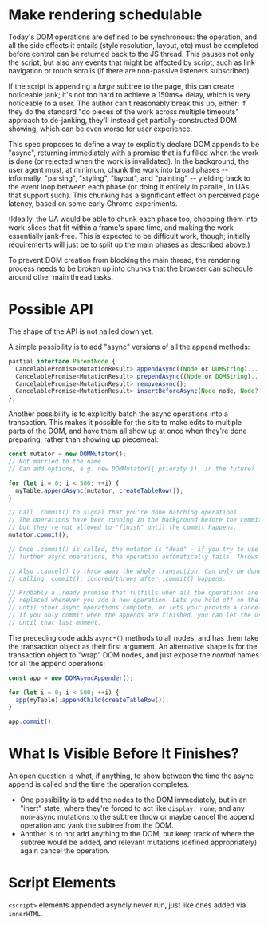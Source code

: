 # Make rendering schedulable

Today's DOM operations are defined to be synchronous:
the operation, and all the side effects it entails
(style resolution, layout, etc)
must be completed before control can be returned back to the JS thread.
This pauses not only the script,
but also any events that might be affected by script,
such as link navigation or touch scrolls
(if there are non-passive listeners subscribed).

If the script is appending a *large* subtree to the page,
this can create noticeable jank;
it's not too hard to achieve a 150ms+ delay,
which is very noticeable to a user.
The author can't reasonably break this up, either;
if they do the standard "do pieces of the work across multiple timeouts" approach to de-janking,
they'll instead get partially-constructed DOM showing,
which can be even worse for user experience.

This spec proposes to define a way to explicitly declare DOM appends to be "async",
returning immediately with a promise that is fulfilled when the work is done
(or rejected when the work is invalidated).
In the background, the user agent must,
at minimum,
chunk the work into broad phases --
informally, "parsing", "styling", "layout", and "painting" --
yielding back to the event loop between each phase
(or doing it entirely in parallel, in UAs that support such).
This chunking has a significant effect on perceived page latency,
based on some early Chrome experiments.

(Ideally, the UA would be able to chunk each phase too,
chopping them into work-slices that fit within a frame's spare time,
and making the work essentially jank-free.
This is expected to be difficult work, though;
initially requirements will just be to split up the main phases as described above.)

To prevent DOM creation from blocking the main thread, the rendering process needs to be broken up into chunks that the browser can schedule around other main thread tasks.


# Possible API

The shape of the API is not nailed down yet.

A simple possibility is to add "async" versions of all the append methods:

```javascript
partial interface ParentNode {
  CancelablePromise<MutationResult> appendAsync((Node or DOMString)... nodes);
  CancelablePromise<MutationResult> prependAsync((Node or DOMString)... nodes);
  CancelablePromise<MutationResult> removeAsync();
  CancelablePromise<MutationResult> insertBeforeAsync(Node node, Node? child);
};
```

Another possibility is to explicitly batch the async operations into a transaction.
This makes it possible for the site to make edits to multiple parts of the DOM,
and have them all show up at once when they're done preparing,
rather than showing up piecemeal:

```javascript
const mutator = new DOMMutator();
// Not married to the name
// Can add options, e.g. new DOMMutator({ priority }), in the future?

for (let i = 0; i < 500; ++i) {
  myTable.appendAsync(mutator, createTableRow());
}

// Call .commit() to signal that you're done batching operations.
// The operations have been running in the background before the commit,
// but they're not allowed to "finish" until the commit happens.
mutator.commit();

// Once .commit() is called, the mutator is "dead" - if you try to use it in any
// further async operations, the operation automatically fails. Throws error?

// Also .cancel() to throw away the whole transaction. Can only be done before
// calling .commit(); ignored/throws after .commit() happens.

// Probably a .ready promise that fulfills when all the operations are complete;
// replaced whenever you add a new operation. Lets you hold off on the .commit()
// until other async operations complete, or lets your provide a cancellation window --
// if you only commit when the appends are finished, you can let the user cancel
// until that last moment.
```

The preceding code adds `async*()` methods to all nodes,
and has them take the transaction object as their first argument.
An alternative shape is for the transaction object to "wrap" DOM nodes,
and just expose the *normal* names for all the append operations:

```javascript
const app = new DOMAsyncAppender();

for (let i = 0; i < 500; ++i) {
  app(myTable).appendChild(createTableRow());
}

app.commit();
```

# What Is Visible Before It Finishes?

An open question is what, if anything, to show between the time the async append is called and the time the operation completes.

* One possibility is to add the nodes to the DOM immediately, but in an "inert" state,
	where they're forced to act like `display: none`,
	and any non-async mutations to the subtree throw
	or maybe cancel the append operation and yank the subtree from the DOM.
* Another is to not add anything to the DOM,
	but keep track of where the subtree would be added,
	and relevant mutations (defined appropriately) again cancel the operation.

# Script Elements

`<script>` elements appended asyncly never run,
just like ones added via `innerHTML`.
